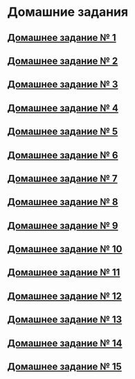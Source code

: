 # Домашние задания

## [Домашнее задание № 1](https://github.com/Let0Pda/Python_next/blob/main/Homework/DZ1/README.md)

## [Домашнее задание № 2](https://github.com/Let0Pda/Python_next/blob/main/Homework/DZ2/README.md)

## [Домашнее задание № 3](https://github.com/Let0Pda/Python_next/tree/main/Homework/DZ3/README.md)

## [Домашнее задание № 4](https://github.com/Let0Pda/Python_next/blob/main/Homework/DZ4/README.md)

## [Домашнее задание № 5](https://github.com/Let0Pda/Python_next/blob/main/Homework/DZ5/README.md)

## [Домашнее задание № 6](https://github.com/Let0Pda/Python_next/blob/main/Homework/DZ6/README.md)

## [Домашнее задание № 7](https://github.com/Let0Pda/Python_next/tree/main/Homework/DZ7)

## [Домашнее задание № 8](https://github.com/Let0Pda/Python_next/tree/main/Homework/DZ8)

## [Домашнее задание № 9](https://github.com/Let0Pda/Python_next/tree/main/Homework/DZ9)

## [Домашнее задание № 10](https://github.com/Let0Pda/Python_next/tree/main/Homework/DZ10)

## [Домашнее задание № 11](https://github.com/Let0Pda/Python_next/tree/main/Homework/DZ11)

## [Домашнее задание № 12](https://github.com/Let0Pda/Python_next/tree/main/Homework/DZ12)

## [Домашнее задание № 13](https://github.com/Let0Pda/Python_next/tree/main/Homework/DZ13)

## [Домашнее задание № 14](https://github.com/Let0Pda/Python_next/tree/main/Homework/DZ14)

## [Домашнее задание № 15](https://github.com/Let0Pda/Python_next/tree/main/Homework/DZ15)
